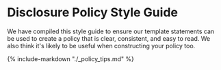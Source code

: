 # Disclosure Policy Style Guide

<!--start-->
We have compiled this style guide to ensure our template statements 
can be used to create a policy that is clear, consistent, and easy to read.
We also think it's likely to be useful when constructing your policy too.
<!--end-->

<div class="grid cards" markdown>

{% include-markdown "./_policy_tips.md" %}

</div>
